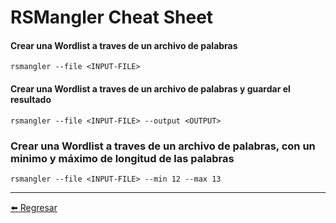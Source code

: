 # RSMangler Cheat Sheet

#### Crear una Wordlist a traves de un archivo de palabras
```
rsmangler --file <INPUT-FILE>
```

#### Crear una Wordlist a traves de un archivo de palabras y guardar el resultado
```
rsmangler --file <INPUT-FILE> --output <OUTPUT>
```

### Crear una Wordlist a traves de un archivo de palabras, con un minimo y máximo de longitud de las palabras
```
rsmangler --file <INPUT-FILE> --min 12 --max 13
```

---

[:arrow_left: Regresar](https://github.com/m4lal0/cheatsheets)